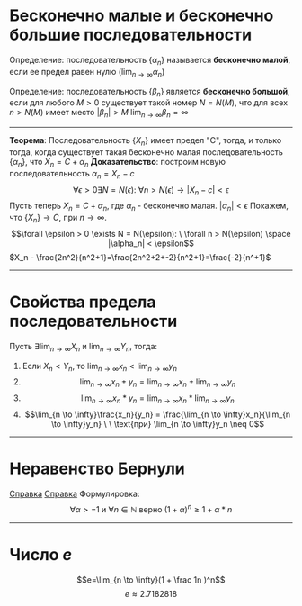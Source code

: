 # Бесконечно малые и бесконечно большие последовательности

Определение: последовательность $\{\alpha_n\}$ называется **бесконечно малой**, если ее предел равен нулю ($\lim_{n \to \infty} \alpha_n$)

Определение: последовательность $\{\beta_n\}$ является **бесконечно большой**, если для любого $M>0$ существует такой номер $N=N(M)$, что для всех $n > N(M)$ имеет место $|\beta_n| > M$
$\lim_{n \to \infty} \beta_n = \infty$

---
**Теорема**:  Последовательность $\{X_n\}$ имеет предел "C", тогда, и только тогда, когда существует такая бесконечно малая последовательность $\{\alpha_n\}$, что $X_n = C + \alpha_n$
**Доказательство**: построим новую последовательность $\alpha_n = X_n - c$
$$\forall \epsilon > 0 \exists N=N(\epsilon): \ \forall n>N(\epsilon) \rightarrow |X_n - c| < \epsilon$$
Пусть теперь $X_n = C + \alpha_n$, где $\alpha_n$ - бесконечно малая. $|\alpha_n| < \epsilon$
Покажем, что $\{X_n\} \rightarrow C$, при $n \to \infty$.
$$\forall \epsilon > 0 \exists N = N(\epsilon): \ \forall n > N(\epsilon) \space |\alpha_n| < \epsilon$$
$X_n - \frac{2n^2}{n^2+1}=\frac{2n^2+2+-2}{n^2+1}=\frac{-2}{n^+1}$

----
# Свойства предела последовательности
Пусть $\exists \lim_{n \to \infty}X_n$ и $\lim_{n \to \infty}Y_n$, тогда:
1) Если $X_n < Y_n$, то $\lim_{n \to \infty}x_n < \lim_{n \to \infty}y_n$
2) $$\lim_{n \to \infty}x_n \pm y_n = \lim_{n \to \infty} x_n \pm \lim_{n \to \infty} y_n$$
3) $$\lim_{n \to \infty}x_n * y_n = \lim_{n \to \infty}x_n * \lim_{n \to \infty}y_n$$
4) $$\lim_{n \to \infty}\frac{x_n}{y_n} = \frac{\lim_{n \to \infty}x_n}{\lim_{n \to \infty}y_n} \ \ \text{при} \lim_{n \to \infty}y_n \neq 0$$
----
# Неравенство Бернули
[Справка](https://lfirmal.com/neravenstva-bernulli-v-matematike/)
[Справка](https://math.fandom.com/ru/wiki/%D0%9D%D0%B5%D1%80%D0%B0%D0%B2%D0%B5%D0%BD%D1%81%D1%82%D0%B2%D0%BE_%D0%91%D0%B5%D1%80%D0%BD%D1%83%D0%BB%D0%BB%D0%B8)
Формулировка:
$$\forall \alpha > -1 \text{ и } \forall n \in \mathbb{N} \text{ верно } (1+\alpha)^n \ge 1 + \alpha * n$$

----
# Число $e$
$$e=\lim_{n \to \infty}(1 + \frac 1n )^n$$
$$e \approx 2.7182818$$







